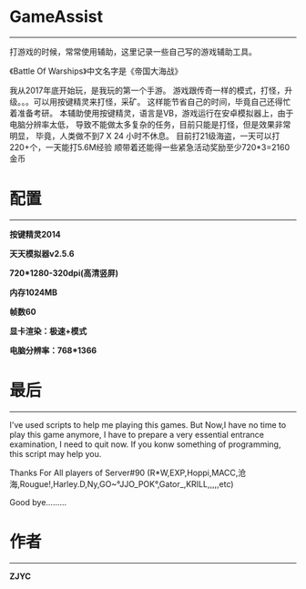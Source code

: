 # GameAssist
---

打游戏的时候，常常使用辅助，这里记录一些自己写的游戏辅助工具。

《Battle Of Warships》中文名字是《帝国大海战》

我从2017年底开始玩，是我玩的第一个手游。
游戏跟传奇一样的模式，打怪，升级。。。可以用按键精灵来打怪，采矿。
这样能节省自己的时间，毕竟自己还得忙着准备考研。
本辅助使用按键精灵，语言是VB，游戏运行在安卓模拟器上，由于电脑分辨率太低，
导致不能做太多复杂的任务，目前只能是打怪，但是效果非常明显，
毕竟，人类做不到7 X 24 小时不休息。
目前打21级海盗，一天可以打220+个，一天能打5.6M经验
顺带着还能得一些紧急活动奖励至少720*3=2160金币


# 配置
----


**按键精灵2014**

**天天模拟器v2.5.6**

**720*1280-320dpi(高清竖屏)**

**内存1024MB**

**帧数60**

**显卡渲染：极速+模式**

**电脑分辨率：768*1366**


# 最后
---

I've used scripts to help me playing this games.
But Now,I have no time to play this game anymore,
I have to prepare a very essential entrance examination,
I need to quit now.
If you konw something of programming, this script may help you.

Thanks For All players of Server#90
(R*W,EXP,Hoppi,MACC,沧海,Rougue!,Harley.D,Ny,GO~°JJO_POK°,Gator_,KRILL,,,,,etc)

Good bye.........


# 作者
---

**ZJYC**



